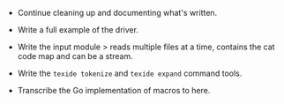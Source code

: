 - Continue cleaning up and documenting what's written.

- Write a full example of the driver.

- Write the input module > reads multiple files at a time, contains the cat code map
    and can be a stream.
  
- Write the `texide tokenize` and `texide expand` command tools.

- Transcribe the Go implementation of macros to here.
